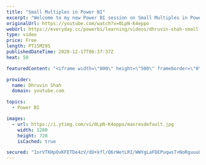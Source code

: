 ```yaml
---
title: "Small Multiples in Power BI"
excerpt: "Welcome to my new Power BI session on Small Multiples in Power BI. “Small Multiples”- a new feature rolled out during December 2020 Power BI Desktop Update. Small Multiples is available as a Preview feature at this moment. This is a very cool feature we can use with our stacked bar and column charts,"
originalUrl: https://youtube.com/watch?v=0LpN-K4eppo
webUrl: https://everyday.cc/powerbi/learning/videos/dhruvin-shah-small-multiples-in-power-bi/
type: video
price: Free
length: PT15M29S
publishedDateTime: 2020-12-17T06:37:37Z
heat: 50

featuredContent: "<iframe width=\"800\" height=\"500\" frameborder=\"0\" src=\"https://www.youtube.com/embed/0LpN-K4eppo\" allow=\"accelerometer; autoplay; encrypted-media; gyroscope; picture-in-picture\" allowfullscreen></iframe>"

provider:
  name: Dhruvin Shah
  domain: youtube.com

topics:
  - Power BI

images:
  - url: https://i.ytimg.com/vi/0LpN-K4eppo/maxresdefault.jpg
    width: 1280
    height: 720
    isCached: true

secured: "IorVTKHpOvKFETDe4zV/dU+kfl/Q6rWetLRI/WWYgLaFDEPuqwsT+NoRguuuQLdfH6BDVKWPdW8qz+UBG7m7+TfYrAMe11T8d68xJrpZ/npNqRXfWGV8kyyLhEF/vT3/TIUkXHHkn/w/CB3Tv3YvJ/8kchtKug9VTIzpDOv9Yygp4xxjZ2bXcSaKgythCFjvHhDkIGNCyPGI4tF1IO9cEDEt277SN28eQ6dWIYDFYE9zD+WbQ2pfv2QEqspie5AEMV7jJ8u7fZab4dyABQMAJMq5NwfrLMo5DgzZGhGbtRm69rgqpgzbm7DhQJvjUOY5EorH4rwxAInpwwTJPBzwdT8mNeot2bQPku1z5rAGR/tzHL5dVuAty3REwhX+CVMF2nE6eayFEBP+8DWFI4tbslsK5ALK+H8yDcYYk6lKAJM=;GlNVGPCdYDigVmMnDa7vWA=="
---
```


